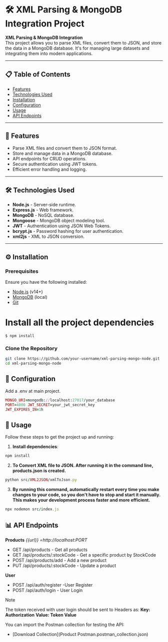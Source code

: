 # 🛠️ XML Parsing & MongoDB Integration Project

**XML Parsing & MongoDB Integration**  
This project allows you to parse XML files, convert them to JSON, and store the data in a MongoDB database. It's for managing large datasets and integrating them into modern applications. 

---

## 📋 Table of Contents
- [Features](#-features)
- [Technologies Used](#-technologies-used)
- [Installation](#-installation)
- [Configuration](#-configuration)
- [Usage](#-usage)
- [API Endpoints](#-api-endpoints)


---

## 🌟 Features
- Parse XML files and convert them to JSON format.
- Store and manage data in a MongoDB database.
- API endpoints for CRUD operations.
- Secure authentication using JWT tokens.
- Efficient error handling and logging.

---

## 🛠️ Technologies Used
- **Node.js** - Server-side runtime.
- **Express.js** - Web framework.
- **MongoDB** - NoSQL database.
- **Mongoose** - MongoDB object modeling tool.
- **JWT** - Authentication using JSON Web Tokens.
- **bcrypt.js** - Password hashing for user authentication.
- **xml2js** - XML to JSON conversion.

---

## ⚙️ Installation

### Prerequisites
Ensure you have the following installed:
- [Node.js](https://nodejs.org/) (v14+)
- [MongoDB](https://www.mongodb.com/) (local)
- [Git](https://git-scm.com/)

# Install all the project dependencies
`$ npm install`
### Clone the Repository
```bash
git clone https://github.com/your-username/xml-parsing-mongo-node.git
cd xml-parsing-mongo-node 
```
## 🔧 Configuration
Add a .env at main project.
```ruby
MONGO_URI=mongodb://localhost:27017/your_database
PORT=4000 JWT_SECRET=your_jwt_secret_key
JWT_EXPIRES_IN=1h
```
## 🚀 Usage
Follow these steps to get the project up and running:
1. **Install dependencies**:
 ```ruby
npm install
```
2. **To Convert XML file to JSON. After running it in the command line, products.json is created.**
  ```ruby
python src/XML2JSON/xmlToJson.py
``` 
3. **By running this command, automatically restart every time you make changes to your code, so you don't have to stop and start it manually. This makes your development process faster and more efficient.**
  ```ruby
npx nodemon src/index.js
``` 
## 📊 API Endpoints
**Products**
*{{url}} =http://localhost:PORT*
* GET /api/products - Get all products
* GET /api/products/:stockCode - Get a specific product by StockCode
* POST /api/products/add - Add a new product
* PUT /api/products/:stockCode - Update a product

**User**
* POST /api/auth/register -User Register
* POST /api/auth/login - User Login

> [!NOTE]
The token received with user login should be sent to Headers as:
**Key: Authorization**
**Value: Token Value**

You can import the Postman collection for testing the API:
- [Download Collection](Product Postman.postman_collection.json)
